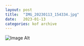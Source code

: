 ```yaml
---
layout:	post
title:	"IMG_20230113_154334.jpg"
date:	2023-01-13
categories:	kof archive
---
```


![Image Alt](https://k0f.github.io/assets/IMG_20230113_154334.jpg)